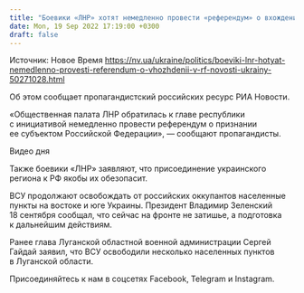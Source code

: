 ```yaml
---
title: "Боевики «ЛНР» хотят немедленно провести «референдум» о вхождении в РФ"
date: Mon, 19 Sep 2022 17:19:00 +0300
draft: false
---
```

Источник: Новое Время https://nv.ua/ukraine/politics/boeviki-lnr-hotyat-nemedlenno-provesti-referendum-o-vhozhdenii-v-rf-novosti-ukrainy-50271028.html


Об этом сообщает пропагандистский российских ресурс РИА Новости.

«Общественная палата ЛНР обратилась к главе республики с инициативой немедленно провести референдум о признании ее субъектом Российской Федерации», — сообщают пропагандисты.

 Видео дня   

Также боевики «ЛНР» заявляют, что присоединение украинского региона к РФ якобы их обезопасит.

ВСУ продолжают освобождать от российских оккупантов населенные пункты на востоке и юге Украины. Президент Владимир Зеленский 18 сентября сообщал, что сейчас на фронте не затишье, а подготовка к дальнейшим действиям.

 Ранее глава Луганской областной военной администрации Сергей Гайдай заявил, что ВСУ освободили несколько населенных пунктов в Луганской области.

Присоединяйтесь к нам в соцсетях Facebook, Telegram и Instagram.
